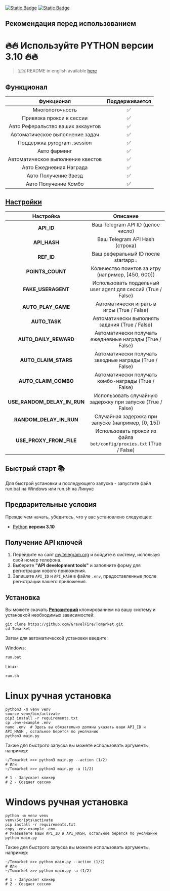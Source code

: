 [![Static Badge](https://img.shields.io/badge/Telegram-Channel-Link?style=for-the-badge&logo=Telegram&logoColor=white&logoSize=auto&color=blue)](https://t.me/+jJhUfsfFCn4zZDk0)      [![Static Badge](https://img.shields.io/badge/Telegram-Bot%20Link-Link?style=for-the-badge&logo=Telegram&logoColor=white&logoSize=auto&color=blue)](https://t.me/Tomarket_ai_bot/app?startapp=00005UEJ)

## Рекомендация перед использованием

# 🔥🔥 Используйте PYTHON версии 3.10 🔥🔥

> 🇪🇳 README in english available [here](README)

## Функционал  
|                               Функционал                               | Поддерживается |
|:----------------------------------------------------------------------:|:--------------:|
|                            Многопоточность                             |       ✅        |
|                        Привязка прокси к сессии                        |       ✅        |
|                   Авто Реферальство ваших аккаунтов                    |       ✅        |
|                      Автоматическое выполнение задач                   |       ✅        |
|                      Поддержка pyrogram .session                       |       ✅        |
|                             Авто фарминг                               |       ✅        |
|                   Автоматическое выполнение квестов                    |       ✅        |
|                      Авто Ежедневная Награда                           |       ✅        |
|                       Авто Получение Звезд                             |       ✅        |
|                       Авто Получение Комбо                             |       ✅        |

## [Настройки](https://github.com/GravelFire/Tomarket/blob/main/.env-example/)
|           Настройка           |                                       Описание                                        |
|:-----------------------------:|:-------------------------------------------------------------------------------------:|
|         **API_ID**            |        Ваш Telegram API ID (целое число)                                              |
|         **API_HASH**          |        Ваш Telegram API Hash (строка)                                                 |
|         **REF_ID**            |        Ваш реферальный ID после startapp=                           |
|         **POINTS_COUNT**      |        Количество поинтов за игру (например, [450, 600])      |         
|      **FAKE_USERAGENT**       |        Использовать поддельный user agent для сессий (True / False)                   |
|      **AUTO_PLAY_GAME**       |        Автоматически играть в игры (True / False)                                     |
|         **AUTO_TASK**         |        Автоматически выполнять задания (True / False)                                 |
|    **AUTO_DAILY_REWARD**      |        Автоматически получать ежедневные награды (True / False)                       |
|    **AUTO_CLAIM_STARS**      |        Автоматически получать звездные награды (True / False)                         |
|     **AUTO_CLAIM_COMBO**      |        Автоматически получать комбо-награды (True / False)                            |
| **USE_RANDOM_DELAY_IN_RUN**   |        Использовать случайную задержку при запуске (True / False)                     |
|   **RANDOM_DELAY_IN_RUN**     |        Случайная задержка при запуске (например, [0, 15])                             |
|  **USE_PROXY_FROM_FILE**      |        Использовать прокси из файла `bot/config/proxies.txt` (True / False)           |

## Быстрый старт 📚

Для быстрой установки и последующего запуска - запустите файл run.bat на Windows или run.sh на Линукс

## Предварительные условия
Прежде чем начать, убедитесь, что у вас установлено следующее:
- [Python](https://www.python.org/downloads/) **версии 3.10**

## Получение API ключей
1. Перейдите на сайт [my.telegram.org](https://my.telegram.org) и войдите в систему, используя свой номер телефона.
2. Выберите **"API development tools"** и заполните форму для регистрации нового приложения.
3. Запишите `API_ID` и `API_HASH` в файле `.env`, предоставленные после регистрации вашего приложения.

## Установка
Вы можете скачать [**Репозиторий**](https://github.com/GravelFire/Tomarket) клонированием на вашу систему и установкой необходимых зависимостей:
```shell
git clone https://github.com/GravelFire/Tomarket.git
cd Tomarket
```

Затем для автоматической установки введите:

Windows:
```shell
run.bat
```

Linux:
```shell
run.sh
```

# Linux ручная установка
```shell
python3 -m venv venv
source venv/bin/activate
pip3 install -r requirements.txt
cp .env-example .env
nano .env  # Здесь вы обязательно должны указать ваши API_ID и API_HASH , остальное берется по умолчанию
python3 main.py
```

Также для быстрого запуска вы можете использовать аргументы, например:
```shell
~/Tomarket >>> python3 main.py --action (1/2)
# Или
~/Tomarket >>> python3 main.py -a (1/2)

# 1 - Запускает кликер
# 2 - Создает сессию
```


# Windows ручная установка
```shell
python -m venv venv
venv\Scripts\activate
pip install -r requirements.txt
copy .env-example .env
# Указываете ваши API_ID и API_HASH, остальное берется по умолчанию
python main.py
```

Также для быстрого запуска вы можете использовать аргументы, например:
```shell
~/Tomarket >>> python main.py --action (1/2)
# Или
~/Tomarket >>> python main.py -a (1/2)

# 1 - Запускает кликер
# 2 - Создает сессию
```

